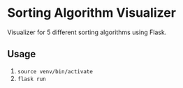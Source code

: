 # Sorting Algorithm Visualizer
Visualizer for 5 different sorting algorithms using Flask.

## Usage
1. `source venv/bin/activate`
2. `flask run`
